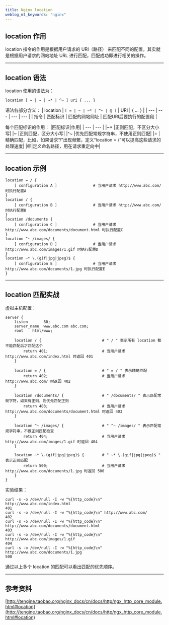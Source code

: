 ```yaml
---
title: Nginx location 
weblog_mt_keywords: "nginx"
---
```


## location 作用

location 指令的作用是根据用户请求的 URI（路径） 来匹配不同的配置。其实就是根据用户请求的网站地址 URL 进行匹配，匹配成功即进行相关的操作。


----------


## location 语法

location 使用的语法为：

``` vim
location [ = | ~ | ~* | ^~ ] uri { ... }
```
语法各部分含义：
| location | `[ = | ~ | ~* | ^~ | @ ]` | URI | { ... } |
| --- | --- | --- | --- |
| 指令 | 匹配标识 | 匹配的网站网址 | 匹配URI后要执行的配置段 |

每个匹配标识的作用：
|匹配标识|作用|
| --- | --- |
|~* |正则匹配，不区分大小写|
|~ |正则匹配，区分大小写|
|^~ |优先匹配常规字符串，不使用正则匹配|
|= |精确匹配，比如，如果请求“/”出现频繁，定义“location = /”可以提高这些请求的处理速度|
|@|定义命名路径，用在请求重定向中|

----------


## location 示例

``` vim
location = / {                         
    [ configuration A ]                # 当用户请求 http://www.abc.com/ 时执行配置A     
}
location / {
    [ configuration B ]                # 当用户请求 http://www.abc.com/ 时执行配置B
}
location /documents {
    [ configuration C ]                # 当用户请求 http://www.abc.com/documents/document.html 时执行配置C
}
location ^~ /images/ {
    [ configuration D ]                # 当用户请求 http://www.abc.com/images/1.gif 时执行配置D
}
location ~* \.(gif|jpg|jpeg)$ {
    [ configuration E ]                # 当用户请求 http://www.abc.com/documents/1.jpg 时执行配置E
}
```


----------
## location 匹配实战


虚拟主机配置：
``` vim
server {
    listen       80;
    server_name  www.abc.com abc.com;
    root    html/www;

    location / {                           # " / " 表示所有 location 都不能匹配后才匹配这个
        return 401;                        # 当用户请求 http://www.abc.com/index.html 时返回 401
    }

    location = / {                         # " = / " 表示精确匹配
        return 402;                        # 当用户请求 http://www.abc.com/ 时返回 402
    }

    location /documents/ {                 # " /documents/ " 表示匹配常规字符，如果有正则，则优先匹配正则
        return 403;                        # 当用户请求 http://www.abc.com/documents/document.html 时返回 403
    }

    location ^~ /images/ {                 # " ^~ /images/ " 表示匹配常规字符串，不做正则匹配检查
        return 404;                        # 当用户请求 http://www.abc.com/images/1.gif 时返回 404
    }

    location ~* \.(gif|jpg|jpeg)$ {        # " ~* \.(gif|jpg|jpeg)$ " 表示正则匹配
        return 500;                        # 当用户请求 http://www.abc.com/documents/1.jpg 时返回 500
    }
}
```

实验结果：

``` vim
curl -s -o /dev/null -I -w "%{http_code}\n" http://www.abc.com/index.html
401
curl -s -o /dev/null -I -w "%{http_code}\n" http://www.abc.com/
402
curl -s -o /dev/null -I -w "%{http_code}\n" http://www.abc.com/documents/document.html
403
curl -s -o /dev/null -I -w "%{http_code}\n" http://www.abc.com/images/1.gif
404
curl -s -o /dev/null -I -w "%{http_code}\n" http://www.abc.com/documents/1.jpg
500
```

通过以上多个 location 的匹配可以看出匹配的优先顺序。


----------


## 参考资料

[http://tengine.taobao.org/nginx_docs/cn/docs/http/ngx_http_core_module.html#location](http://tengine.taobao.org/nginx_docs/cn/docs/http/ngx_http_core_module.html#location)